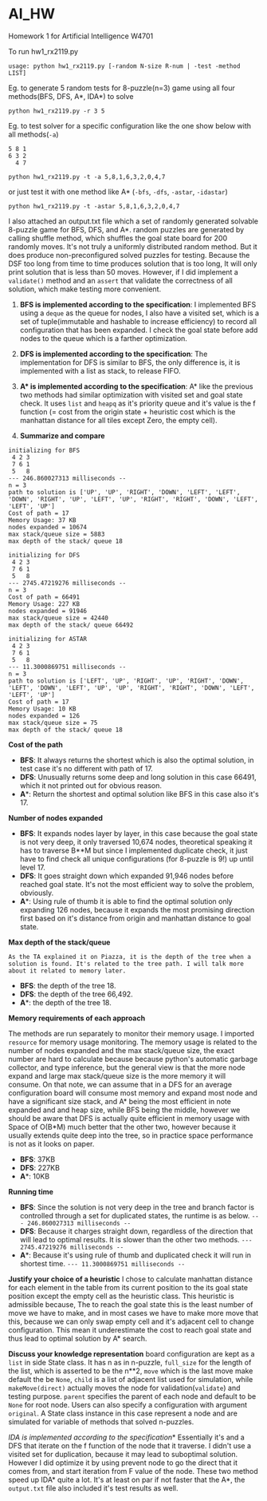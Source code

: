 # AI_HW
Homework 1 for Artificial Intelligence W4701

To run hw1_rx2119.py

`usage: python hw1_rx2119.py [-random N-size R-num | -test -method LIST]`

Eg. to generate 5 random tests for 8-puzzle(n=3) game using all four methods(BFS, DFS, A\*, IDA\*) to solve   

`python hw1_rx2119.py -r 3 5`

Eg. to test solver for a specific configuration like the one show below with all methods(`-a`)

```
5 8 1
6 3 2
  4 7
```

`python hw1_rx2119.py -t -a 5,8,1,6,3,2,0,4,7`

or just test it with one method like A* (`-bfs`, `-dfs`, `-astar`, `-idastar`)

`python hw1_rx2119.py -t -astar 5,8,1,6,3,2,0,4,7`


I also attached an output.txt file which a set of randomly generated solvable 8-puzzle game for BFS, DFS, and A*. random puzzles are generated by calling shuffle method, which shuffles the goal state board for 200 randomly moves. It's not truly a uniformly distributed random method. But it does produce non-preconfigured solved puzzles for testing. Because the DSF too long from time to time produces solution that is too long, It will only print solution that is less than 50 moves. However, if I did implement a `validate()` method and an `assert` that validate the correctness of all solution, which make testing more convenient.

1. **BFS is implemented according to the specification**:
I implemented BFS using a `deque` as the queue for nodes, I also have a visited set, which is a set of tuple(immutable and hashable to increase efficiency) to record all configuration that has been expanded. I check the goal state before add nodes to the queue which is a farther optimization.

2. **DFS is implemented according to the specification**:
The implementation for DFS is similar to BFS, the only difference is, it is implemented with a list as stack, to release FIFO.

3. **A\* is implemented according to the specification**:
A* like the previous two methods had similar optimization with visited set and goal state check. It uses `list` and `heapq` as it's priority queue and it's value is the f function (= cost from the origin state + heuristic cost which is the manhattan distance for all tiles except Zero, the empty cell).

4. **Summarize and compare**
```
initializing for BFS
 4 2 3
 7 6 1
 5   8
--- 246.860027313 milliseconds --
n = 3
path to solution is ['UP', 'UP', 'RIGHT', 'DOWN', 'LEFT', 'LEFT', 'DOWN', 'RIGHT', 'UP', 'LEFT', 'UP', 'RIGHT', 'RIGHT', 'DOWN', 'LEFT', 'LEFT', 'UP']
Cost of path = 17
Memory Usage: 37 KB
nodes expanded = 10674
max stack/queue size = 5883
max depth of the stack/ queue 18

initializing for DFS
 4 2 3
 7 6 1
 5   8
--- 2745.47219276 milliseconds --
n = 3
Cost of path = 66491
Memory Usage: 227 KB
nodes expanded = 91946
max stack/queue size = 42440
max depth of the stack/ queue 66492

initializing for ASTAR
 4 2 3
 7 6 1
 5   8
--- 11.3000869751 milliseconds --
n = 3
path to solution is ['LEFT', 'UP', 'RIGHT', 'UP', 'RIGHT', 'DOWN', 'LEFT', 'DOWN', 'LEFT', 'UP', 'UP', 'RIGHT', 'RIGHT', 'DOWN', 'LEFT', 'LEFT', 'UP']
Cost of path = 17
Memory Usage: 10 KB
nodes expanded = 126
max stack/queue size = 75
max depth of the stack/ queue 18
```

**Cost of the path**
 * **BFS**: It always returns the shortest which is also the optimal solution, in test case it's no different with path of 17.
 * **DFS**: Unusually returns some deep and long solution in this case 66491, which it not printed out for obvious reason.
 * **A***: Return the shortest and optimal solution like BFS in this case also it's 17.

**Number of nodes expanded**
  * **BFS**: It expands nodes layer by layer, in this case because the goal state is not very deep, it only traversed 10,674 nodes, theoretical speaking it has to traverse B**M but since I implemented duplicate check, it just have to find check all unique configurations (for 8-puzzle is 9!) up until level 17.
  * **DFS**: It goes straight down which expanded 91,946 nodes before reached goal state. It's not the most efficient way to solve the problem, obviously.
  * **A***: Using rule of thumb it is able to find the optimal solution only expanding 126 nodes, because it expands the most promising direction first based on it's distance from origin and manhattan distance to goal state.

**Max depth of the stack/queue**

    As the TA explained it on Piazza, it is the depth of the tree when a solution is found. It's related to the tree path. I will talk more about it related to memory later.
  * **BFS**: the depth of the tree 18.
  * **DFS**: the depth of the tree 66,492.
  * **A***: the depth of the tree 18.

**Memory requirements of each approach**

  The methods are run separately to monitor their memory usage. I imported `resource` for memory usage monitoring. The memory usage is related to the number of nodes expanded and the max stack/queue size, the exact number are hard to calculate because because python's automatic garbage collector, and type inference, but the general view is that the more node expand and large max stack/queue size is the more memory it will consume. On that note, we can assume that in a DFS for an average configuration board will consume most memory and expand most node and have a significant size stack, and A\* being the most efficient in note expanded and and heap size, while BFS being the middle, however we should be aware that DFS is actually quite efficient in memory usage with Space of O(B\*M) much better that the other two, however because it usually extends quite deep into the tree, so in practice space performance is not as it looks on paper.
  * **BFS**: 37KB
  * **DFS**: 227KB
  * **A***: 10KB

**Running time**
  * **BFS**: Since the solution is not very deep in the tree and branch factor is controlled through a set for duplicated states, the runtime is as below.
  `--- 246.860027313 milliseconds --`
  * **DFS**: Because it charges straight down, regardless of the direction that will lead to optimal results. It is slower than the other two methods.
  `--- 2745.47219276 milliseconds --`
  * **A***: Because it's using rule of thumb and duplicated check it will run in shortest time.
  `--- 11.3000869751 milliseconds --`

**Justify your choice of a heuristic**
I chose to calculate manhattan distance for each element in the table from its current position to the its goal state position except the empty cell as the heuristic class. This heuristic is admissible because, The to reach the goal state this is the least number of move we have to make, and in most cases we have to make more move that this, because we can only swap empty cell and it's adjacent cell to change configuration. This mean it underestimate the cost to reach goal state and thus lead to optimal solution by A* search.

**Discuss your knowledge representation**
board configuration are kept as a `list` in side State class. It has n as in n-puzzle, `full_size` for the length of the list, which is asserted to be the n**2, `move` which is the last move make default the be `None`, `child` is a list of adjacent list used for simulation, while `makeMove(direct)` actually moves the node for validation(`validate`) and testing purpose. `parent` specifies the parent of each node and default to be `None` for root node. Users can also specify a configuration with argument `original`. A State class instance in this case represent a node and are simulated for variable of methods that solved n-puzzles.


**IDA* is implemented according to the specification**
Essentially it's and a DFS that iterate on the f function of the node that it traverse. I didn't use a visited set for duplication, because it may lead to suboptimal solution. However I did optimize it by using prevent node to go the direct that it comes from, and start iteration from F value of the node. These two method speed up IDA\* quite a lot. It's at least on par if not faster that the A\*, the `output.txt` file also included it's test results as well.
